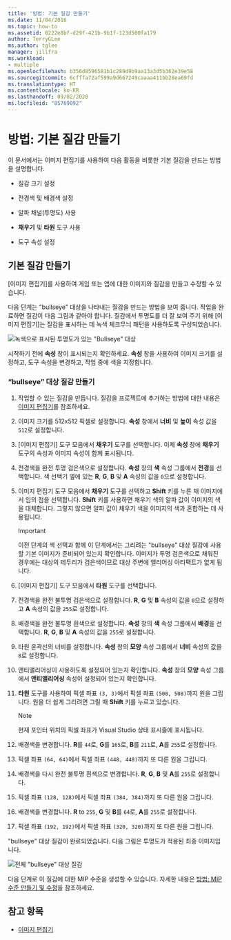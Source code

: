 ```yaml
---
title: '방법: 기본 질감 만들기'
ms.date: 11/04/2016
ms.topic: how-to
ms.assetid: 0222e8bf-d29f-421b-9b1f-123d500fa179
author: TerryGLee
ms.author: tglee
manager: jillfra
ms.workload:
- multiple
ms.openlocfilehash: b356d8596581b1c289d9b9aa13a3d5b362e39e58
ms.sourcegitcommit: 6cfffa72af599a9d667249caaaa411bb28ea69fd
ms.translationtype: HT
ms.contentlocale: ko-KR
ms.lasthandoff: 09/02/2020
ms.locfileid: "85769092"
---
```

# <a name="how-to-create-a-basic-texture"></a>방법: 기본 질감 만들기

이 문서에서는 이미지 편집기를 사용하여 다음 활동을 비롯한 기본 질감을 만드는 방법을 설명합니다.

- 질감 크기 설정

- 전경색 및 배경색 설정

- 알파 채널(투명도) 사용

- **채우기** 및 **타원** 도구 사용

- 도구 속성 설정

## <a name="create-a-basic-texture"></a>기본 질감 만들기

[이미지 편집기]를 사용하여 게임 또는 앱에 대한 이미지와 질감을 만들고 수정할 수 있습니다.

다음 단계는 "bullseye" 대상을 나타내는 질감을 만드는 방법을 보여 줍니다. 작업을 완료하면 질감이 다음 그림과 같아야 합니다. 질감에서 투명도를 더 잘 보여 주기 위해 [이미지 편집기]는 질감을 표시하는 데 녹색 체크무늬 패턴을 사용하도록 구성되었습니다.

![녹색으로 표시된 투명도가 있는 "Bullseye" 대상](../designers/media/digit-bullseye-texture-in-editor.png)

시작하기 전에 **속성** 창이 표시되는지 확인하세요. **속성** 창을 사용하여 이미지 크기를 설정하고, 도구 속성을 변경하고, 작업 중에 색을 지정합니다.

### <a name="create-a-bullseye-target-texture"></a>“bullseye” 대상 질감 만들기

1. 작업할 수 있는 질감을 만듭니다. 질감을 프로젝트에 추가하는 방법에 대한 내용은 [이미지 편집기](../designers/image-editor.md#get-started)를 참조하세요.

2. 이미지 크기를 512x512 픽셀로 설정합니다. **속성** 창에서 **너비** 및 **높이** 속성 값을 `512`로 설정합니다.

3. [이미지 편집기] 도구 모음에서 **채우기** 도구를 선택합니다. 이제 **속성** 창에 **채우기** 도구의 속성과 이미지 속성이 함께 표시됩니다.

4. 전경색을 완전 투명 검은색으로 설정합니다. **속성** 창의 **색** 속성 그룹에서 **전경**을 선택합니다. 색 선택기 옆에 있는 **R**, **G**, **B** 및 **A** 속성의 값을 `0`으로 설정합니다.

5. 이미지 편집기 도구 모음에서 **채우기** 도구를 선택하고 **Shift** 키를 누른 채 이미지에서 임의 점을 선택합니다. **Shift** 키를 사용하면 채우기 색의 알파 값이 이미지의 색을 대체합니다. 그렇지 않으면 알파 값이 채우기 색을 이미지의 색과 혼합하는 데 사용됩니다.

    > [!IMPORTANT]
    > 이전 단계의 색 선택과 함께 이 단계에서는 그리려는 "bullseye" 대상 질감에 사용할 기본 이미지가 준비되어 있는지 확인합니다. 이미지가 투명 검은색으로 채워진 경우에는 대상의 테두리가 검은색이므로 대상 주변에 앨리어싱 아티팩트가 없게 됩니다.

6. [이미지 편집기] 도구 모음에서 **타원** 도구를 선택합니다.

7. 전경색을 완전 불투명 검은색으로 설정합니다. **R**, **G** 및 **B** 속성의 값을 `0`으로 설정하고 **A** 속성의 값을 `255`로 설정합니다.

8. 배경색을 완전 불투명 흰색으로 설정합니다. **속성** 창의 **색** 속성 그룹에서 **배경**을 선택합니다. **R**, **G**, **B** 및 **A** 속성의 값을 `255`로 설정합니다.

9. 타원 윤곽선의 너비를 설정합니다. **속성** 창의 **모양** 속성 그룹에서 **너비** 속성의 값을 `8`로 설정합니다.

10. 앤티앨리어싱이 사용하도록 설정되어 있는지 확인합니다. **속성** 창의 **모양** 속성 그룹에서 **앤티앨리어싱** 속성이 설정되어 있는지 확인합니다.

11. **타원** 도구를 사용하여 픽셀 좌표 `(3, 3)`에서 픽셀 좌표 `(508, 508)`까지 원을 그립니다. 원을 더 쉽게 그리려면 그릴 때 **Shift** 키를 누르고 있습니다.

    > [!NOTE]
    > 현재 포인터 위치의 픽셀 좌표가 Visual Studio 상태 표시줄에 표시됩니다.

12. 배경색을 변경합니다. **R**를 `44`로, **G**를 `165`로, **B**를 `211`로, **A**를 `255`로 설정합니다.

13. 픽셀 좌표 `(64, 64)`에서 픽셀 좌표 `(448, 448)`까지 또 다른 원을 그립니다.

14. 배경색을 다시 완전 불투명 흰색으로 변경합니다. **R**, **G**, **B** 및 **A**를 `255`로 설정합니다.

15. 픽셀 좌표 `(128, 128)`에서 픽셀 좌표 `(384, 384)`까지 또 다른 원을 그립니다.

16. 배경색을 변경합니다. **R** to `255`, **G** 및 **B**를 `64`로, **A**를 `255`로 설정합니다.

17. 픽셀 좌표 `(192, 192)`에서 픽셀 좌표 `(320, 320)`까지 또 다른 원을 그립니다.

"bullseye" 대상 질감이 완료되었습니다. 다음 그림은 투명도가 적용된 최종 이미지입니다.

![전체 "bullseye" 대상 질감](../designers/media/gfx_image_demo_bullseye.png)

다음 단계로 이 질감에 대한 MIP 수준을 생성할 수 있습니다. 자세한 내용은 [방법: MIP 수준 만들기 및 수정](../designers/how-to-create-and-modify-mip-levels.md)을 참조하세요.

## <a name="see-also"></a>참고 항목

- [이미지 편집기](../designers/image-editor.md)
